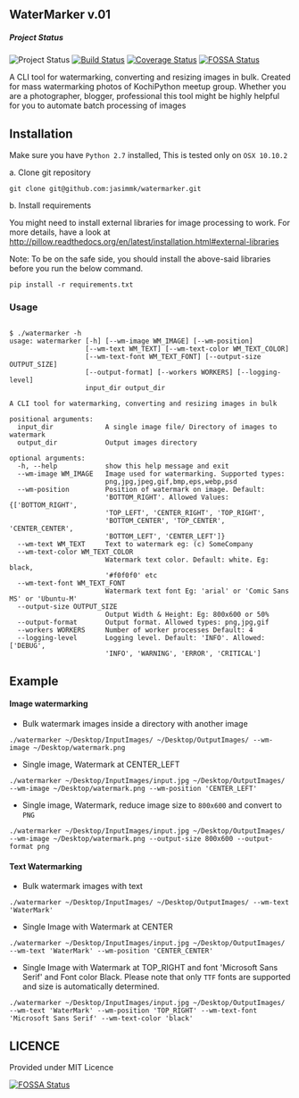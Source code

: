 ## WaterMarker v.01

##### Project Status
![Project Status](http://img.shields.io/badge/Project%20Stage-Experimental-yellow.svg)
[![Build Status](https://travis-ci.org/jasimmk/watermarker.svg?branch=master)](https://travis-ci.org/jasimmk/watermarker) [![Coverage Status](https://coveralls.io/repos/jasimmk/watermarker/badge.svg)](https://coveralls.io/r/jasimmk/watermarker)
[![FOSSA Status](https://app.fossa.io/api/projects/git%2Bgithub.com%2Fjasimmk%2Fwatermarker.svg?type=shield)](https://app.fossa.io/projects/git%2Bgithub.com%2Fjasimmk%2Fwatermarker?ref=badge_shield)

A CLI tool for watermarking, converting and resizing images in bulk.  Created for mass watermarking  photos of KochiPython meetup group.  Whether you are a photographer, blogger, professional  this tool might be highly helpful for you to automate batch processing of images

## Installation

Make sure you have `Python 2.7` installed, This is tested only on `OSX 10.10.2`

a.  Clone git repository

```
git clone git@github.com:jasimmk/watermarker.git
```
b. Install requirements

You might need to install external libraries for image processing to work. For more details, have a look at http://pillow.readthedocs.org/en/latest/installation.html#external-libraries

Note: To be on the safe side, you should install the above-said libraries before you run the below command.

```
pip install -r requirements.txt
```

### Usage


```

$ ./watermarker -h
usage: watermarker [-h] [--wm-image WM_IMAGE] [--wm-position]
                   [--wm-text WM_TEXT] [--wm-text-color WM_TEXT_COLOR]
                   [--wm-text-font WM_TEXT_FONT] [--output-size OUTPUT_SIZE]
                   [--output-format] [--workers WORKERS] [--logging-level]
                   input_dir output_dir

A CLI tool for watermarking, converting and resizing images in bulk

positional arguments:
  input_dir             A single image file/ Directory of images to watermark
  output_dir            Output images directory

optional arguments:
  -h, --help            show this help message and exit
  --wm-image WM_IMAGE   Image used for watermarking. Supported types:
                        png,jpg,jpeg,gif,bmp,eps,webp,psd
  --wm-position         Position of watermark on image. Default:
                        'BOTTOM_RIGHT'. Allowed Values: {['BOTTOM_RIGHT',
                        'TOP_LEFT', 'CENTER_RIGHT', 'TOP_RIGHT',
                        'BOTTOM_CENTER', 'TOP_CENTER', 'CENTER_CENTER',
                        'BOTTOM_LEFT', 'CENTER_LEFT']}
  --wm-text WM_TEXT     Text to watermark eg: (c) SomeCompany
  --wm-text-color WM_TEXT_COLOR
                        Watermark text color. Default: white. Eg: black,
                        '#f0f0f0' etc
  --wm-text-font WM_TEXT_FONT
                        Watermark text font Eg: 'arial' or 'Comic Sans MS' or 'Ubuntu-M'
  --output-size OUTPUT_SIZE
                        Output Width & Height: Eg: 800x600 or 50%
  --output-format       Output format. Allowed types: png,jpg,gif
  --workers WORKERS     Number of worker processes Default: 4
  --logging-level       Logging level. Default: 'INFO'. Allowed: ['DEBUG',
                        'INFO', 'WARNING', 'ERROR', 'CRITICAL']
```

## Example

#### Image watermarking
- Bulk watermark images inside a directory with another image

```
./watermarker ~/Desktop/InputImages/ ~/Desktop/OutputImages/ --wm-image ~/Desktop/watermark.png
```

- Single image, Watermark at CENTER_LEFT

```
./watermarker ~/Desktop/InputImages/input.jpg ~/Desktop/OutputImages/ --wm-image ~/Desktop/watermark.png --wm-position 'CENTER_LEFT'
```

- Single image, Watermark, reduce image size to `800x600` and convert to `PNG`

```
./watermarker ~/Desktop/InputImages/input.jpg ~/Desktop/OutputImages/ --wm-image ~/Desktop/watermark.png --output-size 800x600 --output-format png
```

#### Text Watermarking
- Bulk watermark images with text

```
./watermarker ~/Desktop/InputImages/ ~/Desktop/OutputImages/ --wm-text 'WaterMark'
```

- Single Image with Watermark at CENTER

```
./watermarker ~/Desktop/InputImages/input.jpg ~/Desktop/OutputImages/ --wm-text 'WaterMark' --wm-position 'CENTER_CENTER'
```

- Single Image with Watermark at TOP_RIGHT and font  'Microsoft Sans Serif' and Font color Black. Please note that only  `TTF` fonts are supported and size is automatically determined.

```
./watermarker ~/Desktop/InputImages/input.jpg ~/Desktop/OutputImages/ --wm-text 'WaterMark' --wm-position 'TOP_RIGHT' --wm-text-font 'Microsoft Sans Serif' --wm-text-color 'black'
```


## LICENCE
Provided under MIT Licence


[![FOSSA Status](https://app.fossa.io/api/projects/git%2Bgithub.com%2Fjasimmk%2Fwatermarker.svg?type=large)](https://app.fossa.io/projects/git%2Bgithub.com%2Fjasimmk%2Fwatermarker?ref=badge_large)
